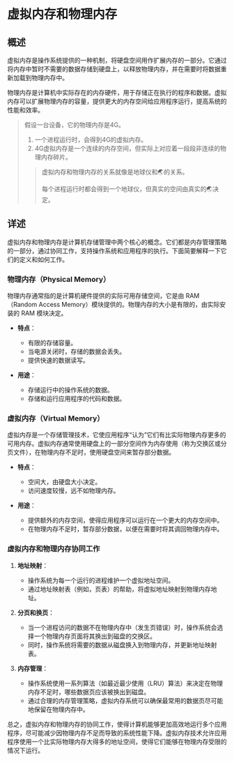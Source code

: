 # 虚拟内存和物理内存

## 概述

虚拟内存是操作系统提供的一种机制，将硬盘空间用作扩展内存的一部分。它通过将内存中暂时不需要的数据存储到硬盘上，以释放物理内存，并在需要时将数据重新加载到物理内存中。

物理内存是计算机中实际存在的内存硬件，用于存储正在执行的程序和数据。虚拟内存可以扩展物理内存的容量，提供更大的内存空间给应用程序运行，提高系统的性能和效率。

<blockquote>
假设一台设备，它的物理内存是4G。

1. 一个进程运行时，会得到4G的虚拟内存。
2. 4G虚拟内存是一个连续的内存空间，但实际上对应着一段段非连续的物理内存碎片。

> 虚拟内存和物理内存的关系就像是地球仪和🌏的关系。
>
> 每个进程运行时都会得到一个地球仪，但真实的空间由真实的🌏决定。
</blockquote>

## 详述

虚拟内存和物理内存是计算机存储管理中两个核心的概念。它们都是内存管理策略的一部分，通过协同工作，支持操作系统和应用程序的执行。下面简要解释一下它们的定义和如何工作。

### 物理内存（Physical Memory）

物理内存通常指的是计算机硬件提供的实际可用存储空间，它是由 RAM（Random Access Memory）模块提供的。物理内存的大小是有限的，由实际安装的 RAM 模块决定。

- **特点**：
  - 有限的存储容量。
  - 当电源关闭时，存储的数据会丢失。
  - 提供快速的数据读写。
  
- **用途**：
  - 存储运行中的操作系统的数据。
  - 存储和运行应用程序的代码和数据。
  
### 虚拟内存（Virtual Memory）

虚拟内存是一个存储管理技术，它使应用程序“认为”它们有比实际物理内存更多的可用内存。虚拟内存通常使用硬盘上的一部分空间作为内存使用（称为交换区或分页文件），在物理内存不足时，使用硬盘空间来暂存部分数据。

- **特点**：
  - 空间大，由硬盘大小决定。
  - 访问速度较慢，远不如物理内存。
  
- **用途**：
  - 提供额外的内存空间，使得应用程序可以运行在一个更大的内存空间中。
  - 在物理内存不足时，暂存部分数据，以便在需要时将其调回物理内存中。
  
### 虚拟内存和物理内存协同工作

1. **地址映射**：
   - 操作系统为每一个运行的进程维护一个虚拟地址空间。
   - 通过地址映射表（例如，页表）的帮助，将虚拟地址映射到物理内存地址。

2. **分页和换页**：
   - 当一个进程访问的数据不在物理内存中（发生页错误）时，操作系统会选择一个物理内存页面将其换出到磁盘的交换区。
   - 同时，操作系统将需要的数据从磁盘换入到物理内存，并更新地址映射表。
   
3. **内存管理**：
   - 操作系统使用一系列算法（如最近最少使用（LRU）算法）来决定在物理内存不足时，哪些数据页应该被换出到磁盘。
   - 通过合理的内存管理策略，虚拟内存系统可以确保最常用的数据页尽可能地保留在物理内存中。

总之，虚拟内存和物理内存的协同工作，使得计算机能够更加高效地运行多个应用程序，尽可能减少因物理内存不足而导致的系统性能下降。虚拟内存技术允许应用程序使用一个比实际物理内存大得多的地址空间，使得它们能够在物理内存受限的情况下运行。
